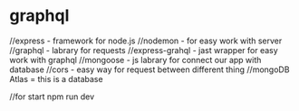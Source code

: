 # graphql
//express - framework for node.js
//nodemon - for easy work with server
//graphql - labrary for requests 
//express-grahql - jast wrapper for easy work with graphql
//mongoose - js labrary for connect our app with database 
//cors - easy way for request between different thing
//mongoDB Atlas = this is a database

//for start 
npm run dev

